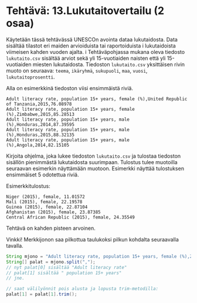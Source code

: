 # Tehtävä: 13.Lukutaitovertailu (2 osaa)

Käytetään tässä tehtävässä UNESCOn avointa dataa lukutaidosta. 
Data sisältää tilastot eri maiden arvioiduista tai raportoiduista i
lukutaidoista viimeisen kahden vuoden ajalta. i
Tehtäväpohjassa mukana oleva tiedosto `lukutaito.csv` sisältää arviot sekä 
yli 15-vuotiaiden naisten että yli 15-vuotiaiden miesten lukutaidosta. 
Tiedoston `lukutaito.csv` yksittäisen rivin muoto on seuraava: 
`teema`, `ikäryhmä`, `sukupuoli`, `maa`, `vuosi`, `lukutaitoprosentti`. 

Alla on esimerkkinä tiedoston viisi ensimmäistä riviä.

```
Adult literacy rate, population 15+ years, female (%),United Republic of Tanzania,2015,76.08978
Adult literacy rate, population 15+ years, female (%),Zimbabwe,2015,85.28513
Adult literacy rate, population 15+ years, male (%),Honduras,2014,87.39595
Adult literacy rate, population 15+ years, male (%),Honduras,2015,88.32135
Adult literacy rate, population 15+ years, male (%),Angola,2014,82.15105
```

Kirjoita ohjelma, joka lukee tiedoston `lukutaito.csv` 
ja tulostaa tiedoston sisällön pienimmästä lukutaidosta suurimpaan. 
Tulostus tulee muotoilla seuraavan esimerkin näyttämään muotoon. 
Esimerkki näyttää tulostuksen ensimmäiset 5 odotettua riviä.

Esimerkkitulostus:

```
Niger (2015), female, 11.01572
Mali (2015), female, 22.19578
Guinea (2015), female, 22.87104
Afghanistan (2015), female, 23.87385
Central African Republic (2015), female, 24.35549
```

Tehtävä on kahden pisteen arvoinen.

Vinkki! Merkkijonon saa pilkottua taulukoksi pilkun kohdalta seuraavalla tavalla.

```java
String mjono = "Adult literacy rate, population 15+ years, female (%),Zimbabwe,2015,85.28513";
String[] palat = mjono.split(",");
// nyt palat[0] sisältää "Adult literacy rate"
// palat[1] sisältää " population 15+ years"
// jne.

// saat välilyönnit pois alusta ja lopusta trim-metodilla:
palat[1] = palat[1].trim();
```
